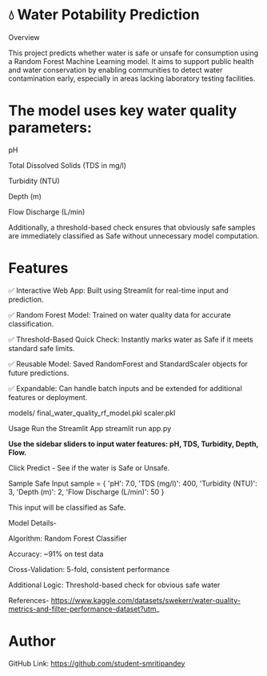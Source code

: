 # 💧 Water Potability Prediction
Overview

This project predicts whether water is safe or unsafe for consumption using a Random Forest Machine Learning model. It aims to support public health and water conservation by enabling communities to detect water contamination early, especially in areas lacking laboratory testing facilities.

# The model uses key water quality parameters:

pH

Total Dissolved Solids (TDS in mg/l)

Turbidity (NTU)

Depth (m)

Flow Discharge (L/min)

Additionally, a threshold-based check ensures that obviously safe samples are immediately classified as Safe without unnecessary model computation.

# Features

✅ Interactive Web App: Built using Streamlit for real-time input and prediction.

✅ Random Forest Model: Trained on water quality data for accurate classification.

✅ Threshold-Based Quick Check: Instantly marks water as Safe if it meets standard safe limits.

✅ Reusable Model: Saved RandomForest and StandardScaler objects for future predictions.

✅ Expandable: Can handle batch inputs and be extended for additional features or deployment.



models/
 final_water_quality_rf_model.pkl
 scaler.pkl

Usage
Run the Streamlit App
streamlit run app.py


**Use the sidebar sliders to input water features: pH, TDS, Turbidity, Depth, Flow.**

Click Predict - See if the water is Safe or Unsafe.

Sample Safe Input
sample = {
    'pH': 7.0,
    'TDS (mg/l)': 400,
    'Turbidity (NTU)': 3,
    'Depth (m)': 2,
    'Flow Discharge (L/min)': 50
}


This input will be classified as Safe.

Model Details-

Algorithm: Random Forest Classifier

Accuracy: ~91% on test data

Cross-Validation: 5-fold, consistent performance

Additional Logic: Threshold-based check for obvious safe water


References-
https://www.kaggle.com/datasets/swekerr/water-quality-metrics-and-filter-performance-dataset?utm_

# Author 
GitHub Link: https://github.com/student-smritipandey
